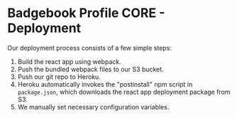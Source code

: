 # Badgebook Profile CORE - Deployment

Our deployment process consists of a few simple steps:

1. Build the react app using webpack.
2. Push the bundled webpack files to our S3 bucket.
3. Push our git repo to Heroku.
4. Heroku automatically invokes the "postinstall" npm script in `package.json`, which downloads the react app deployment package from S3.
5. We manually set necessary configuration variables.